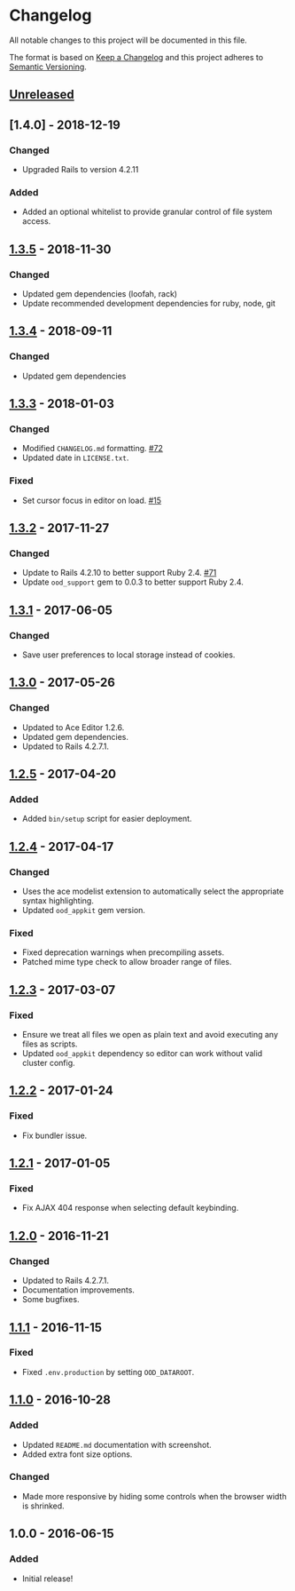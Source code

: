 # Changelog

All notable changes to this project will be documented in this file.

The format is based on [Keep a Changelog](http://keepachangelog.com/en/1.0.0/)
and this project adheres to [Semantic Versioning](http://semver.org/spec/v2.0.0.html).

## [Unreleased]
## [1.4.0] - 2018-12-19
### Changed
- Upgraded Rails to version 4.2.11

### Added
- Added an optional whitelist to provide granular control of file system access.

## [1.3.5] - 2018-11-30
### Changed
- Updated gem dependencies (loofah, rack)
- Update recommended development dependencies for ruby, node, git

## [1.3.4] - 2018-09-11
### Changed
- Updated gem dependencies

## [1.3.3] - 2018-01-03
### Changed
- Modified `CHANGELOG.md` formatting.
  [#72](https://github.com/OSC/ood-fileeditor/issues/72)
- Updated date in `LICENSE.txt`.

### Fixed
- Set cursor focus in editor on load.
  [#15](https://github.com/OSC/ood-fileeditor/issues/15)

## [1.3.2] - 2017-11-27
### Changed
- Update to Rails 4.2.10 to better support Ruby 2.4.
  [#71](https://github.com/OSC/ood-fileeditor/issues/71)
- Update `ood_support` gem to 0.0.3 to better support Ruby 2.4.

## [1.3.1] - 2017-06-05
### Changed
- Save user preferences to local storage instead of cookies.

## [1.3.0] - 2017-05-26
### Changed
- Updated to Ace Editor 1.2.6.
- Updated gem dependencies.
- Updated to Rails 4.2.7.1.

## [1.2.5] - 2017-04-20
### Added
- Added `bin/setup` script for easier deployment.

## [1.2.4] - 2017-04-17
### Changed
- Uses the ace modelist extension to automatically select the appropriate
  syntax highlighting.
- Updated `ood_appkit` gem version.

### Fixed
- Fixed deprecation warnings when precompiling assets.
- Patched mime type check to allow broader range of files.

## [1.2.3] - 2017-03-07
### Fixed
- Ensure we treat all files we open as plain text and avoid executing any files
  as scripts.
- Updated `ood_appkit` dependency so editor can work without valid cluster
  config.

## [1.2.2] - 2017-01-24
### Fixed
- Fix bundler issue.

## [1.2.1] - 2017-01-05
### Fixed
- Fix AJAX 404 response when selecting default keybinding.

## [1.2.0] - 2016-11-21
### Changed
- Updated to Rails 4.2.7.1.
- Documentation improvements.
- Some bugfixes.

## [1.1.1] - 2016-11-15
### Fixed
- Fixed `.env.production` by setting `OOD_DATAROOT`.

## [1.1.0] - 2016-10-28
### Added
- Updated `README.md` documentation with screenshot.
- Added extra font size options.

### Changed
- Made more responsive by hiding some controls when the browser width is
  shrinked.

## 1.0.0 - 2016-06-15
### Added
- Initial release!

[Unreleased]: https://github.com/OSC/ood-fileeditor/compare/v1.3.5...HEAD
[1.3.5]: https://github.com/OSC/ood-fileeditor/compare/v1.3.4...v1.3.5
[1.3.4]: https://github.com/OSC/ood-fileeditor/compare/v1.3.3...v1.3.4
[1.3.3]: https://github.com/OSC/ood-fileeditor/compare/v1.3.2...v1.3.3
[1.3.2]: https://github.com/OSC/ood-fileeditor/compare/v1.3.1...v1.3.2
[1.3.1]: https://github.com/OSC/ood-fileeditor/compare/v1.3.0...v1.3.1
[1.3.0]: https://github.com/OSC/ood-fileeditor/compare/v1.2.5...v1.3.0
[1.2.5]: https://github.com/OSC/ood-fileeditor/compare/v1.2.4...v1.2.5
[1.2.4]: https://github.com/OSC/ood-fileeditor/compare/v1.2.3...v1.2.4
[1.2.3]: https://github.com/OSC/ood-fileeditor/compare/v1.2.2...v1.2.3
[1.2.2]: https://github.com/OSC/ood-fileeditor/compare/v1.2.1...v1.2.2
[1.2.1]: https://github.com/OSC/ood-fileeditor/compare/v1.2.0...v1.2.1
[1.2.0]: https://github.com/OSC/ood-fileeditor/compare/v1.1.1...v1.2.0
[1.1.1]: https://github.com/OSC/ood-fileeditor/compare/v1.1.0...v1.1.1
[1.1.0]: https://github.com/OSC/ood-fileeditor/compare/v1.0.0...v1.1.0
